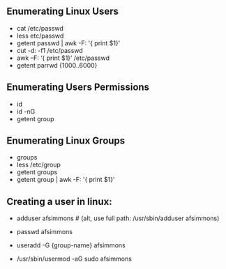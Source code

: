 ## Enumerating Linux Users

- cat /etc/passwd
- less etc/passwd
- getent passwd | awk -F: '{ print $1}'
- cut -d: -f1 /etc/passwd
- awk –F: ‘{ print $1}’ /etc/passwd
- getent parrwd {1000..6000}

## Enumerating Users Permissions

- id
- id -nG
- getent group <group-name>

## Enumerating Linux Groups

- groups
- less /etc/group
- getent groups
- getent group | awk -F: '{ print $1}'

## Creating a user in linux: 

- adduser afsimmons # (alt, use full path: /usr/sbin/adduser afsimmons)
- passwd afsimmons
- useradd -G {group-name} afsimmons

- /usr/sbin/usermod -aG sudo afsimmons